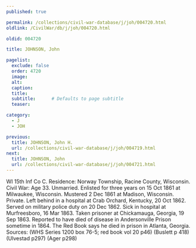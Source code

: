 ```yaml
---
published: true

permalink: /collections/civil-war-database/j/joh/004720.html
oldlink: /CivilWar/db/j/joh/004720.html

oldid: 004720

title: JOHNSON, John

pagelist:
  exclude: false
  order: 4720
  image: 
  alt:
  caption:
  title:
  subtitle:      # Defaults to page subtitle
  teaser:

category: 
  - J 
  - JOH

previous:
  title: JOHNSON, John H.
  url: /collections/civil-war-database/j/joh/004719.html  
next:
  title: JOHNSON, John
  url: /collections/civil-war-database/j/joh/004721.html   
---
```

WI 15th Inf Co C. Residence: Norway Township, Racine County, Wisconsin. Civil War: Age 33. Unmarried. Enlisted for three years on 15 Oct 1861 at Milwaukee, Wisconsin. Mustered 2 Dec 1861 at Madison, Wisconsin. Private. Left behind in a hospital at Crab Orchard, Kentucky, 20 Oct 1862. Served on military police duty on 20 Dec 1862. Sick in hospital at Murfreesboro, 16 Mar 1863. Taken prisoner at Chickamauga, Georgia, 19 Sep 1863. Reported to have died of disease in Andersonville Prison sometime in 1864. The Red Book says he died in prison in Atlanta, Georgia. Sources: (WHS Series 1200 box 76-5; red book vol 20 p46) (Buslett p 418) (Ulvestad p297) (Ager p298)